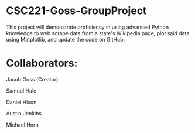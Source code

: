 # CSC221-Goss-GroupProject
This project will demonstrate proficiency in using advanced Python knowledge to web scrape data from a state's Wikipedia page, plot said data using Matplotlib, and update the code on GitHub.

# Collaborators:
Jacob Goss (Creator)

Samuel Hale

Daniel Hixon

Austin Jenkins

Michael Horn
